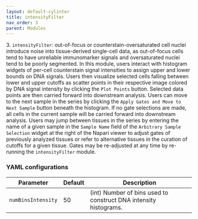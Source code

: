 ```yaml
---
layout: default-cylinter
title: intensityFilter
nav_order: 3
parent: Modules
---
```


3\. `intensityFilter`: out-of-focus or counterstain-oversaturated cell nuclei introduce noise into tissue-derived single-cell data, as out-of-focus cells tend to have unreliable immunomarker signals and oversaturated nuclei tend to be poorly segmented. In this module, users interact with histogram widgets of per-cell counterstain signal intensities to assign upper and lower bounds on DNA signals. Users then visualize selected cells falling between lower and upper cutoffs as scatter points in their respective image colored by DNA signal intensity by clicking the `Plot Points` button. Selected data points are then carried forward into downstream analysis. Users can move to the next sample in the series by clicking the `Apply Gates and Move to Next Sample` button beneath the histogram. If no gate selections are made, all cells in the current sample will be carried forward into downstream analysis. Users may jump between tissues in the series by entering the name of a given sample in the `Sample Name` field of the `Arbitrary Sample Selection` widget at the right of the Napari viewer to adjust gates of previously analyzed tissues or refer to alternative tissues in the curation of cutoffs for a given tissue. Gates may be re-adjusted at any time by re-running the `intensityFilter` module.

### YAML configurations

| Parameter | Default | Description |
| --- | --- | --- |
| `numBinsIntensity` | 50 | (int) Number of bins used to construct DNA intensity histograms. |
